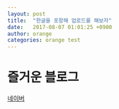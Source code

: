 ```yaml
---
layout: post
title:  "한글을 포함해 업로드를 해보자"
date:   2017-08-07 01:01:25 +0900
author: orange
categories: orange test
---
```

# 즐거운 블로그

[네이버][네이버]

[네이버]: http://www.naver.com
